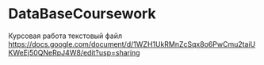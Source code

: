 # DataBaseCoursework
Курсовая работа текстовый файл
https://docs.google.com/document/d/1WZH1UkRMnZcSqx8o6PwCmu2taiUKWeEj50QNeRpJ4W8/edit?usp=sharing
